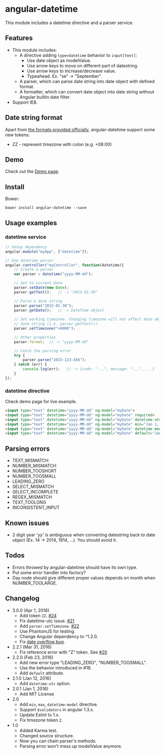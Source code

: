 angular-datetime
================
This module includes a datetime directive and a parser service.

Features
--------
* This module includes:
	- A directive adding `type=datetime` behavior to `input[text]`:
		- Use date object as modelValue.
		- Use arrow keys to move on different part of datestring.
		- Use arrow keys to increase/decrease value.
		- Typeahead. Ex. "se" -> "September".
	- A parser, which can parse date string into date object with defined format.
	- A formatter, which can convert date object into date string without Angular builtin date filter.
* Support IE8.

Date string format
------------------
Apart from [the formats provided officially](https://docs.angularjs.org/api/ng/filter/date), angular-datetime support some new tokens:

* ZZ - represent timezone with colon (e.g. +08:00)

Demo
----
Check out the [Demo page][demo].

[demo]: https://rawgit.com/eight04/angular-datetime/master/demo.html

Install
-------
Bower:

	bower install angular-datetime --save

Usage examples
--------------
### datetime service
```Javascript
// Setup dependency
angular.module("myApp", ["datetime"]);

// Use datetime parser
angular.controller("myController", function(datetime){
	// Create a parser
	var parser = datetime("yyyy-MM-dd");

	// Set to current date
	parser.setDate(new Date);
	parser.getText();	// -> "2015-01-30"

	// Parse a date string
	parser.parse("2015-01-30");
	parser.getDate();	// -> DateTime object
	
	// Set working timezone. Changing timezone will not affect date object but
	// date string (i.e. parser.getText()).
	parser.setTimezone("+0800");

	// Other properties
	parser.format;	// -> "yyyy-MM-dd"

	// Catch the parsing error
	try {
		parser.parse("2015-123-456");
	} catch (err) {
		console.log(err);	// -> {code: "...", message: "...", ...}
	}
});
```
### datetime directive
Check demo page for live example.
```HTML
<input type="text" datetime="yyyy-MM-dd" ng-model="myDate">
<input type="text" datetime="yyyy-MM-dd" ng-model="myDate" required>
<input type="text" datetime="yyyy-MM-dd" ng-model="myDate" datetime-utc>
<input type="text" datetime="yyyy-MM-dd" ng-model="myDate" min="Jan 1, 1990" max="Dec 31, 2050">
<input type="text" datetime="yyyy-MM-dd" ng-model="myDate" datetime-model="yyyy-MM-ddTHH:mm:ss">
<input type="text" datetime="yyyy-MM-dd" ng-model="myDate" default="Jan 1, 2000">
```

Parsing errors
--------------
* TEXT_MISMATCH
* NUMBER_MISMATCH
* NUMBER_TOOSHORT
* NUMBER_TOOSMALL
* LEADING_ZERO
* SELECT_MISMATCH
* SELECT_INCOMPLETE
* REGEX_MISMATCH
* TEXT_TOOLONG
* INCONSISTENT_INPUT

Known issues
------------
* 2 digit year 'yy' is ambiguous when converting datestring back to date object (Ex. 14 -> 2014, 1914, ...). You should avoid it.

Todos
-----
* Errors throwed by angular-datetime should have its own type.
* Put some error handler into factory?
* Day node should give different proper values depends on month when NUMBER_TOOLARGE.

Changelog
---------
* 3.0.0 (Apr 1, 2016)
	- Add token `ZZ`. [#24](https://github.com/eight04/angular-datetime/pull/24)
	- Fix datetime-utc issue. [#21](https://github.com/eight04/angular-datetime/issues/21)
	- Add `parser.setTimezone`. [#22](https://github.com/eight04/angular-datetime/issues/22)
	- Use PhantomJS for testing.
	- Change Angular dependency to ^1.2.0.
	- Fix [date overflow bug](http://stackoverflow.com/questions/14680396/the-date-getmonth-method-has-bug).
* 2.2.1 (Mar 31, 2016)
	- Fix reference error with "Z" token. See [#20](https://github.com/eight04/angular-datetime/pull/20)
* 2.2.0 (Feb 23, 2016)
	- Add new error type "LEADING_ZERO", "NUMBER_TOOSMALL".
	- Use the behavior introduced in #18.
	- Add `default` attribute.
* 2.1.0 (Jan 12, 2016)
	- Add `datetime-utc` option.
* 2.0.1 (Jan 1, 2016)
	- Add MIT License
* 2.0
	- Add `min`, `max`, `datetime-model` directive.
	- Support `$validators` in angular 1.3.x.
	- Update Eslint to 1.x.
	- Fix timezone token `Z`.
* 1.0
	- Added Karma test.
	- Changed source structure.
	- Now you can chain parser's methods.
	- Parsing error won't mess up modelValue anymore.

